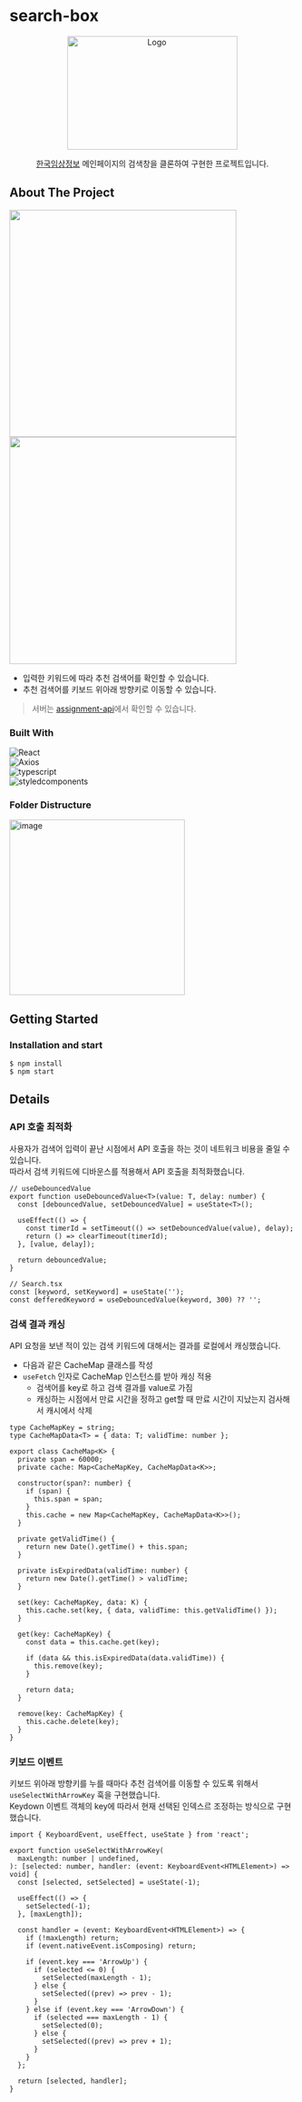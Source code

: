 # search-box
<!-- PROJECT LOGO -->
<div align="center">
    <img src="https://static.wanted.co.kr/images/wantedplus_event/preonboarding/infopage/intro.png" alt="Logo" width="300" height="200">

  <p align="center">
    <a href="https://clinicaltrialskorea.com/">한국임상정보</a> 메인페이지의 검색창을 클론하여 구현한 프로젝트입니다.  
    <br />
  </p>
</div>

<!-- ABOUT THE PROJECT -->
## About The Project
<img src="https://github.com/iinnu/search-box/assets/55791128/77b28365-8be0-47e3-a848-1afe35be2ef4" width="400px" />
<img src="https://github.com/iinnu/search-box/assets/55791128/fd060662-8921-4fbf-acdc-d3461a405713" width="400px" />


- 입력한 키워드에 따라 추천 검색어를 확인할 수 있습니다.
- 추천 검색어를 키보드 위아래 방향키로 이동할 수 있습니다.

> 서버는 <a href="https://github.com/walking-sunset/assignment-api">assignment-api</a>에서 확인할 수 있습니다.


### Built With

![React][React.js]  
![Axios][Axios]  
![typescript][typescript]  
![styledcomponents][styledcomponents]


### Folder Distructure
<img width="309" alt="image" src="https://github.com/iinnu/search-box/assets/55791128/c0997767-4b45-4b59-bf5b-e45257a54050">


<!-- GETTING STARTED -->
## Getting Started

### Installation and start
```
$ npm install
$ npm start
```

<!-- Detail -->
## Details

### API 호출 최적화
사용자가 검색어 입력이 끝난 시점에서 API 호출을 하는 것이 네트워크 비용을 줄일 수 있습니다.  
따라서 검색 키워드에 디바운스를 적용해서 API 호출을 최적화했습니다.
```tsx
// useDebouncedValue
export function useDebouncedValue<T>(value: T, delay: number) {
  const [debouncedValue, setDebouncedValue] = useState<T>();

  useEffect(() => {
    const timerId = setTimeout(() => setDebouncedValue(value), delay);
    return () => clearTimeout(timerId);
  }, [value, delay]);

  return debouncedValue;
}
```
```tsx
// Search.tsx
const [keyword, setKeyword] = useState('');
const defferedKeyword = useDebouncedValue(keyword, 300) ?? '';
```

### 검색 결과 캐싱
API 요청을 보낸 적이 있는 검색 키워드에 대해서는 결과를 로컬에서 캐싱했습니다.  
- 다음과 같은 CacheMap 클래스를 작성
- `useFetch` 인자로 CacheMap 인스턴스를 받아 캐싱 적용
  - 검색어를 key로 하고 검색 결과를 value로 가짐
  - 캐싱하는 시점에서 만료 시간을 정하고 get할 때 만료 시간이 지났는지 검사해서 캐시에서 삭제
```tsx
type CacheMapKey = string;
type CacheMapData<T> = { data: T; validTime: number };

export class CacheMap<K> {
  private span = 60000;
  private cache: Map<CacheMapKey, CacheMapData<K>>;

  constructor(span?: number) {
    if (span) {
      this.span = span;
    }
    this.cache = new Map<CacheMapKey, CacheMapData<K>>();
  }

  private getValidTime() {
    return new Date().getTime() + this.span;
  }

  private isExpiredData(validTime: number) {
    return new Date().getTime() > validTime;
  }

  set(key: CacheMapKey, data: K) {
    this.cache.set(key, { data, validTime: this.getValidTime() });
  }

  get(key: CacheMapKey) {
    const data = this.cache.get(key);

    if (data && this.isExpiredData(data.validTime)) {
      this.remove(key);
    }

    return data;
  }

  remove(key: CacheMapKey) {
    this.cache.delete(key);
  }
}
```
### 키보드 이벤트
키보드 위아래 방향키를 누를 때마다 추천 검색어를 이동할 수 있도록 위해서 `useSelectWithArrowKey` 훅을 구현했습니다.  
Keydown 이벤트 객체의 key에 따라서 현재 선택된 인덱스르 조정하는 방식으로 구현했습니다.
```tsx
import { KeyboardEvent, useEffect, useState } from 'react';

export function useSelectWithArrowKey(
  maxLength: number | undefined,
): [selected: number, handler: (event: KeyboardEvent<HTMLElement>) => void] {
  const [selected, setSelected] = useState(-1);

  useEffect(() => {
    setSelected(-1);
  }, [maxLength]);

  const handler = (event: KeyboardEvent<HTMLElement>) => {
    if (!maxLength) return;
    if (event.nativeEvent.isComposing) return;

    if (event.key === 'ArrowUp') {
      if (selected <= 0) {
        setSelected(maxLength - 1);
      } else {
        setSelected((prev) => prev - 1);
      }
    } else if (event.key === 'ArrowDown') {
      if (selected === maxLength - 1) {
        setSelected(0);
      } else {
        setSelected((prev) => prev + 1);
      }
    }
  };

  return [selected, handler];
}
```


[React.js]: https://img.shields.io/badge/React-20232A?style=for-the-badge&logo=react&logoColor=61DAFB
[Axios]: https://img.shields.io/badge/Axios-20232A?style=for-the-badge&logo=axios&logoColor=#5A29E4
[reactrouter]: https://img.shields.io/badge/reactrouter-20232A?style=for-the-badge&logo=reactrouter&logoColor=CA4245
[typescript]: https://img.shields.io/badge/TypeScript-20232A?style=for-the-badge&logo=typescript&logoColor=3178C6
[styledcomponents]: https://img.shields.io/badge/styledcomponents-20232A?style=for-the-badge&logo=styledcomponents&logoColor=#DB7093

